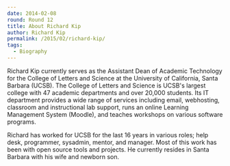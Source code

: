 ```yaml
---
date: 2014-02-08
round: Round 12
title: About Richard Kip
author: Richard Kip
permalink: /2015/02/richard-kip/
tags:
  - Biography
---
```

Richard Kip currently serves as the Assistant Dean of Academic Technology for 
the College of Letters and Science at the University of California, Santa 
Barbara (UCSB). The College of Letters and Science is UCSB's largest college 
with 47 academic departments and over 20,000 students. Its IT department 
provides a wide range of services including email, webhosting, classroom and 
instructional lab support, runs an online Learning Management System (Moodle), 
and teaches workshops on various software programs. 

Richard has worked for UCSB for the last 16 years in various roles; 
help desk, programmer, sysadmin, mentor, and manager. Most of this 
work has been with open source tools and projects. He currently resides in 
Santa Barbara with his wife and newborn son.
